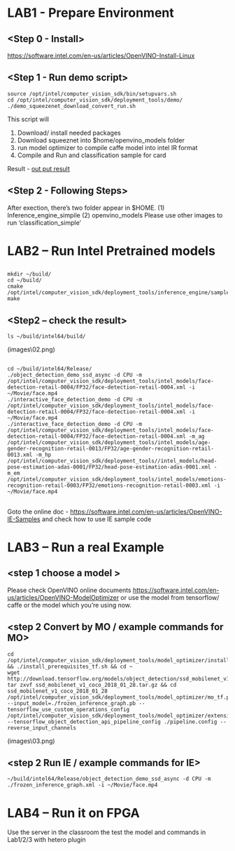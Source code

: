 # LAB1 - Prepare Environment

## <Step 0 - Install> 
https://software.intel.com/en-us/articles/OpenVINO-Install-Linux

## <Step 1 - Run demo script>
```
source /opt/intel/computer_vision_sdk/bin/setupvars.sh
cd /opt/intel/computer_vision_sdk/deployment_tools/demo/
./demo_squeezenet_download_convert_run.sh
```

This script will 
1. Download/ install needed packages 
2. Download squeeznet into $home/openvino_models folder
3. run model optimizer to compile caffe model into intel IR format
4. Compile and Run and classification sample for card

Result - 
[out put result](images/01.png)
 
## <Step 2 - Following Steps>
After exection, there’s two folder appear in $HOME. (1) Inference_engine_simpile (2) openvino_models
Please use other images to run ‘classification_simple’ 

# LAB2 – Run Intel Pretrained models
## <Step1 build Sample Code>
```
mkdir ~/build/
cd ~/build/
cmake /opt/intel/computer_vision_sdk/deployment_tools/inference_engine/samples/
make
```

## <Step2 – check the result>
```
ls ~/build/intel64/build/
```
(images\02.png)
 

## <Step3 execute a command>
```
cd ~/build/intel64/Release/
./object_detection_demo_ssd_async -d CPU -m /opt/intel/computer_vision_sdk/deployment_tools/intel_models/face-detection-retail-0004/FP32/face-detection-retail-0004.xml -i ~/Movie/face.mp4
./interactive_face_detection_demo -d CPU -m /opt/intel/computer_vision_sdk/deployment_tools/intel_models/face-detection-retail-0004/FP32/face-detection-retail-0004.xml -i ~/Movie/face.mp4
./interactive_face_detection_demo -d CPU -m /opt/intel/computer_vision_sdk/deployment_tools/intel_models/face-detection-retail-0004/FP32/face-detection-retail-0004.xml -m_ag /opt/intel/computer_vision_sdk/deployment_tools/intel_models/age-gender-recognition-retail-0013/FP32/age-gender-recognition-retail-0013.xml -m_hp /opt/intel/computer_vision_sdk/deployment_tools//intel_models/head-pose-estimation-adas-0001/FP32/head-pose-estimation-adas-0001.xml -m_em /opt/intel/computer_vision_sdk/deployment_tools/intel_models/emotions-recognition-retail-0003/FP32/emotions-recognition-retail-0003.xml -i ~/Movie/face.mp4
```

## <step4 Following Study>
Goto the online doc - https://software.intel.com/en-us/articles/OpenVINO-IE-Samples and check how to use IE sample code

# LAB3 – Run a real Example

## <step 1 choose a model > 
Please check OpenVINO online documents https://software.intel.com/en-us/articles/OpenVINO-ModelOptimizer or use the model from tensorflow/ caffe or the model which you’re using now.

## <step 2 Convert by MO / example commands for MO>
```
cd /opt/intel/computer_vision_sdk/deployment_tools/model_optimizer/install_prerequisites/ && ./install_prerequisites_tf.sh && cd ~
wget http://download.tensorflow.org/models/object_detection/ssd_mobilenet_v1_coco_2018_01_28.tar.gz
tar zxvf ssd_mobilenet_v1_coco_2018_01_28.tar.gz && cd ssd_mobilenet_v1_coco_2018_01_28
/opt/intel/computer_vision_sdk/deployment_tools/model_optimizer/mo_tf.py --input_model=./frozen_inference_graph.pb --tensorflow_use_custom_operations_config /opt/intel/computer_vision_sdk/deployment_tools/model_optimizer/extensions/front/tf/ssd_v2_support.json --tensorflow_object_detection_api_pipeline_config ./pipeline.config --reverse_input_channels
```
(images\03.png)

## <step 2 Run IE / example commands for IE>
```
~/build/intel64/Release/object_detection_demo_ssd_async -d CPU -m ./frozen_inference_graph.xml -i ~/Movie/face.mp4 
```


# LAB4 – Run it on FPGA
Use the server in the classroom the test the model and commands in Lab1/2/3 with hetero plugin

